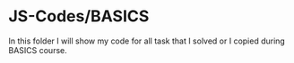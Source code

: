 # JS-Codes/BASICS
In this folder I will show my code for all task that I solved or I copied during BASICS course.